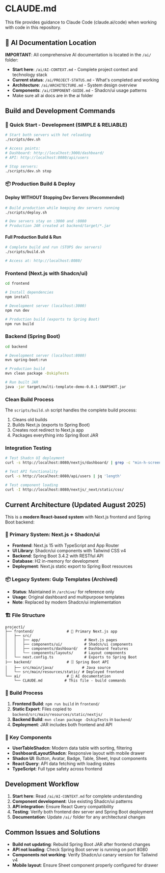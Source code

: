 # CLAUDE.md

This file provides guidance to Claude Code (claude.ai/code) when working with code in this repository.

## 🤖 AI Documentation Location

**IMPORTANT**: All comprehensive AI documentation is located in the `/ai/` folder:
- **Start here**: `/ai/AI-CONTEXT.md` - Complete project context and technology stack
- **Current status**: `/ai/PROJECT-STATUS.md` - What's completed and working
- **Architecture**: `/ai/ARCHITECTURE.md` - System design overview
- **Components**: `/ai/COMPONENT-GUIDE.md` - Shadcn/ui usage patterns
- Make sure all ai docs are in the ai folder

## Build and Development Commands

### 🚀 Quick Start - Development (SIMPLE & RELIABLE)
```bash
# Start both servers with hot reloading
./scripts/dev.sh

# Access points:
# Dashboard: http://localhost:3000/dashboard/
# API: http://localhost:8080/api/users

# Stop servers:
./scripts/dev.sh stop
```

### 📦 Production Build & Deploy

#### Deploy WITHOUT Stopping Dev Servers (Recommended)
```bash
# Build production while keeping dev servers running
./scripts/deploy.sh

# Dev servers stay on :3000 and :8080
# Production JAR created at backend/target/*.jar
```

#### Full Production Build & Run
```bash
# Complete build and run (STOPS dev servers)
./scripts/build.sh

# Access at: http://localhost:8080/
```

### Frontend (Next.js with Shadcn/ui)
```bash
cd frontend

# Install dependencies
npm install

# Development server (localhost:3000)
npm run dev

# Production build (exports to Spring Boot)
npm run build
```

### Backend (Spring Boot)
```bash
cd backend

# Development server (localhost:8080)
mvn spring-boot:run

# Production build
mvn clean package -DskipTests

# Run built JAR
java -jar target/multi-template-demo-0.0.1-SNAPSHOT.jar
```

### Clean Build Process
The `scripts/build.sh` script handles the complete build process:
1. Cleans old builds
2. Builds Next.js (exports to Spring Boot)
3. Creates root redirect to Next.js app
4. Packages everything into Spring Boot JAR

### Integration Testing
```bash
# Test Shadcn UI deployment
curl -s http://localhost:8080/nextjs/dashboard/ | grep -c "min-h-screen bg-background"

# Test API functionality  
curl -s http://localhost:8080/api/users | jq 'length'

# Test component loading
curl -I http://localhost:8080/nextjs/_next/static/css/
```

## Current Architecture (Updated August 2025)

This is a **modern React-based system** with Next.js frontend and Spring Boot backend:

### 🚀 Primary System: Next.js + Shadcn/ui
- **Frontend**: Next.js 15 with TypeScript and App Router
- **UI Library**: Shadcn/ui components with Tailwind CSS v4
- **Backend**: Spring Boot 3.4.2 with RESTful API
- **Database**: H2 in-memory for development
- **Deployment**: Next.js static export to Spring Boot resources

### 📦 Legacy System: Gulp Templates (Archived)
- **Status**: Maintained in `/archive/` for reference only
- **Usage**: Original dashboard and multipurpose templates
- **Note**: Replaced by modern Shadcn/ui implementation

### 🏗️ File Structure

```
project1/
├── frontend/               # 🚀 Primary Next.js app  
│   ├── src/
│   │   ├── app/                    # Next.js pages
│   │   ├── components/ui/          # Shadcn/ui components
│   │   ├── components/dashboard/   # Dashboard features
│   │   └── components/layouts/     # Layout components
│   └── next.config.ts              # Exports to Spring Boot
├── backend/                # 🗄️ Spring Boot API
│   ├── src/main/java/             # Java source
│   └── src/main/resources/static/ # Deployed frontend
└── ai/                     # 🤖 AI documentation
    └── CLAUDE.md          # This file - build commands
```

### 🔄 Build Process

1. **Frontend Build**: `npm run build` in `frontend/`
2. **Static Export**: Files copied to `backend/src/main/resources/static/nextjs/`
3. **Backend Build**: `mvn clean package -DskipTests` in `backend/`
4. **Deployment**: JAR includes both frontend and API

### 🎯 Key Components

- **UserTableShadcn**: Modern data table with sorting, filtering
- **DashboardLayoutShadcn**: Responsive layout with mobile drawer
- **Shadcn UI**: Button, Avatar, Badge, Table, Sheet, Input components
- **React Query**: API data fetching with loading states
- **TypeScript**: Full type safety across frontend

## Development Workflow

1. **Start here**: Read `/ai/AI-CONTEXT.md` for complete understanding
2. **Component development**: Use existing Shadcn/ui patterns
3. **API integration**: Ensure React Query compatibility
4. **Testing**: Verify both frontend dev server and Spring Boot deployment
5. **Documentation**: Update `/ai/` folder for any architectural changes

## Common Issues and Solutions

- **Build not updating**: Rebuild Spring Boot JAR after frontend changes
- **API not loading**: Check Spring Boot server is running on port 8080  
- **Components not working**: Verify Shadcn/ui canary version for Tailwind v4
- **Mobile layout**: Ensure Sheet component properly configured for drawer
